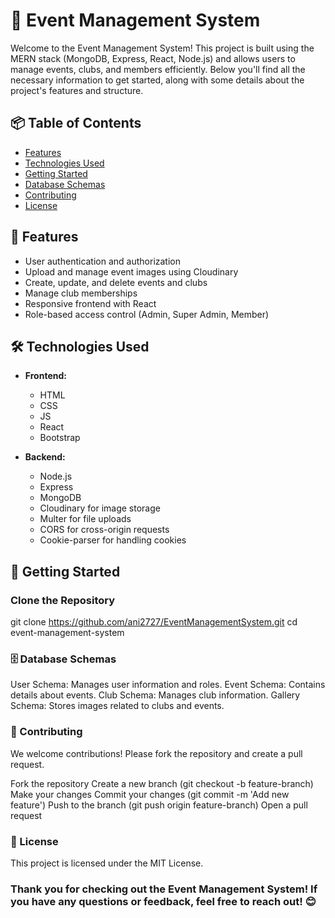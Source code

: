 # 🎉 Event Management System

Welcome to the Event Management System! This project is built using the MERN stack (MongoDB, Express, React, Node.js) and allows users to manage events, clubs, and members efficiently. Below you'll find all the necessary information to get started, along with some details about the project's features and structure.

## 📦 Table of Contents

- [Features](#features-)
- [Technologies Used](#technologies-used-)
- [Getting Started](#getting-started-)
- [Database Schemas](#database-schemas-)
- [Contributing](#contributing-)
- [License](#license-)

## 🚀 Features

- User authentication and authorization
- Upload and manage event images using Cloudinary
- Create, update, and delete events and clubs
- Manage club memberships
- Responsive frontend with React
- Role-based access control (Admin, Super Admin, Member)

## 🛠 Technologies Used

- **Frontend:**   
  - HTML
  - CSS
  - JS
  - React
  - Bootstrap

- **Backend:**
  - Node.js
  - Express
  - MongoDB
  - Cloudinary for image storage
  - Multer for file uploads
  - CORS for cross-origin requests
  - Cookie-parser for handling cookies

## 🌱 Getting Started

### Clone the Repository

git clone https://github.com/ani2727/EventManagementSystem.git
cd event-management-system


### 🗄 Database Schemas
User Schema: Manages user information and roles.
Event Schema: Contains details about events.
Club Schema: Manages club information.
Gallery Schema: Stores images related to clubs and events.

### 🤝 Contributing
We welcome contributions! Please fork the repository and create a pull request.

Fork the repository
Create a new branch (git checkout -b feature-branch)
Make your changes
Commit your changes (git commit -m 'Add new feature')
Push to the branch (git push origin feature-branch)
Open a pull request

### 📝 License
This project is licensed under the MIT License.

### Thank you for checking out the Event Management System! If you have any questions or feedback, feel free to reach out! 😊
